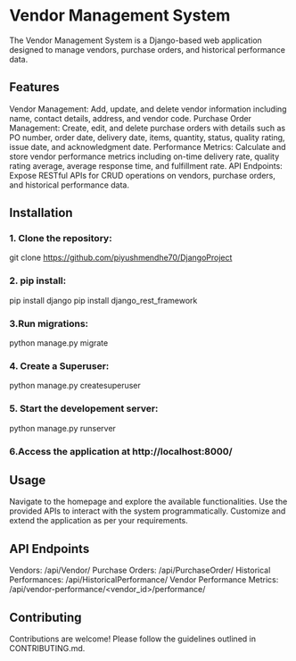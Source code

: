 # Vendor Management System

The Vendor Management System is a Django-based web application designed to manage vendors, purchase orders, and historical performance data.

## Features

Vendor Management: Add, update, and delete vendor information including name, contact details, address, and vendor code.
Purchase Order Management: Create, edit, and delete purchase orders with details such as PO number, order date, delivery date, items, quantity, status, quality rating, issue date, and acknowledgment date.
Performance Metrics: Calculate and store vendor performance metrics including on-time delivery rate, quality rating average, average response time, and fulfillment rate.
API Endpoints: Expose RESTful APIs for CRUD operations on vendors, purchase orders, and historical performance data.

## Installation
### 1. Clone the repository:
git clone <https://github.com/piyushmendhe70/DjangoProject>
### 2. pip install:
pip install django
pip install django_rest_framework

### 3.Run migrations:
python manage.py migrate

### 4. Create a Superuser:
python manage.py createsuperuser

### 5. Start the developement server:
python manage.py runserver

### 6.Access the application at http://localhost:8000/

## Usage
Navigate to the homepage and explore the available functionalities.
Use the provided APIs to interact with the system programmatically.
Customize and extend the application as per your requirements.

## API Endpoints
Vendors: /api/Vendor/
Purchase Orders: /api/PurchaseOrder/
Historical Performances: /api/HistoricalPerformance/
Vendor Performance Metrics: /api/vendor-performance/<vendor_id>/performance/

## Contributing
Contributions are welcome! Please follow the guidelines outlined in CONTRIBUTING.md.

